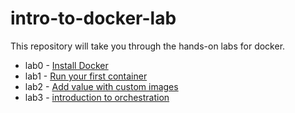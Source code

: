 # intro-to-docker-lab

This repository will take you through the hands-on labs for docker.

- lab0 - [Install Docker](lab0.md)
- lab1 - [Run your first container](lab1.md)
- lab2 - [Add value with custom images](lab2.md)
- lab3 - [introduction to orchestration](lab3.md)
